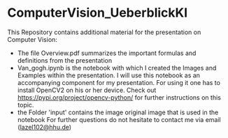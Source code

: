 # ComputerVision_UeberblickKI
This Repository contains additional material for the presentation on Computer Vision:
- The file Overview.pdf summarizes the important formulas and definitions from the presentation
- Van_gogh.ipynb is the notebook with which I created the Images and Examples within the presentation. I will use this notebook as an accompanying component for my presentation. For using it one has to install OpenCV2 on his or her device. Check out https://pypi.org/project/opencv-python/ for further instructions on this topic.
- the Folder 'input' contains the image original image that is used in the notebook 
For further questions do not hesitate to contact me via email (lazel102@hhu.de)
